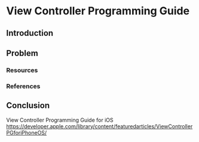 # View Controller Programming Guide

## Introduction

## Problem

### Resources
### References

## Conclusion




View Controller Programming Guide for iOS
https://developer.apple.com/library/content/featuredarticles/ViewControllerPGforiPhoneOS/
